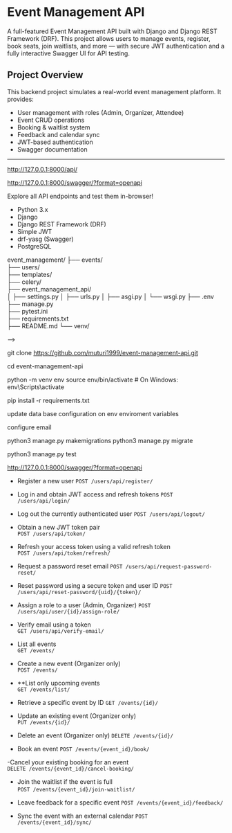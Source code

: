 # Event Management API

A full-featured Event Management API built with Django and Django REST Framework (DRF). This project allows users to manage events, register, book seats, join waitlists, and more — with secure JWT authentication and a fully interactive Swagger UI for API testing.

## Project Overview

This backend project simulates a real-world event management platform. It provides:

- User management with roles (Admin, Organizer, Attendee)
- Event CRUD operations
- Booking & waitlist system
- Feedback and calendar sync
- JWT-based authentication
- Swagger documentation

---

 <!-- Live API Documentation -->

<!-- Base URL:   -->
http://127.0.0.1:8000/api/

<!-- Swagger UI:  -->
http://127.0.0.1:8000/swagger/?format=openapi


Explore all API endpoints and test them in-browser!


 <!-- Technology Stack -->

- Python 3.x
- Django
- Django REST Framework (DRF)
- Simple JWT
- drf-yasg (Swagger)
- PostgreSQL

 <!-- Project Structure -->

event_management/
├── events/                   
├── users/                    
├── templates/                
├── celery/                   
├── event_management_api/     
│   ├── settings.py
│   ├── urls.py
│   ├── asgi.py
│   └── wsgi.py
├── .env                    
├── manage.py              
├── pytest.ini                
├── requirements.txt       
├── README.md
└── venv/                     


<!-- !-- Setup Instructions --> -->

<!-- 1. Clone the Repository -->

git clone https://github.com/muturi1999/event-management-api.git

cd event-management-api

<!-- 2. Create a Virtual Environment -->

python -m venv env
source env/bin/activate  # On Windows: env\Scripts\activate

<!-- 3. Install Dependencies -->
pip install -r requirements.txt

 <!-- 4. Create and confidure database i.e mysql, postgres -->
 update data base configuration on env enviroment variables

<!-- 5. Set up email configuration  -->
configure email 

<!-- 6. Apply Migrations -->
python3 manage.py makemigrations
python3 manage.py migrate

<!-- 7. Running Tests -->
python3 manage.py test

<!-- 8. Access the API Docs -->
http://127.0.0.1:8000/swagger/?format=openapi



<!-- list of api and endpoints -->
<!-- Authentication & User Management -->

- Register a new user 
  `POST /users/api/register/`

- Log in and obtain JWT access and refresh tokens 
  `POST /users/api/login/`

- Log out the currently authenticated user 
  `POST /users/api/logout/`

- Obtain a new JWT token pair  
  `POST /users/api/token/`

- Refresh your access token using a valid refresh token  
  `POST /users/api/token/refresh/`

- Request a password reset email 
  `POST /users/api/request-password-reset/`

- Reset password using a secure token and user ID 
  `POST /users/api/reset-password/{uid}/{token}/`

- Assign a role to a user (Admin, Organizer) 
  `POST /users/api/user/{id}/assign-role/`

- Verify email using a token   
  `GET /users/api/verify-email/`


 <!-- Event Management -->

- List all events  
  `GET /events/`

- Create a new event (Organizer only)  
  `POST /events/`

- **List only upcoming events  
  `GET /events/list/`

- Retrieve a specific event by ID 
  `GET /events/{id}/`

- Update an existing event (Organizer only)  
  `PUT /events/{id}/`

- Delete an event (Organizer only)
  `DELETE /events/{id}/`

 <!-- Bookings & Waitlists -->

- Book an event
  `POST /events/{event_id}/book/`

-Cancel your existing booking for an event  
  `DELETE /events/{event_id}/cancel-booking/`

- Join the waitlist if the event is full  
  `POST /events/{event_id}/join-waitlist/`



<!-- Feedback & Calendar Sync -->

- Leave feedback for a specific event
  `POST /events/{event_id}/feedback/`

- Sync the event with an external calendar 
  `POST /events/{event_id}/sync/`

